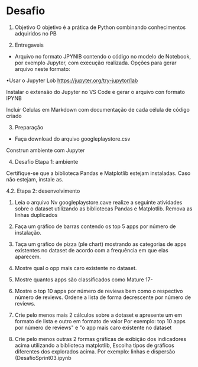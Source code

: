 
# Desafio
 1. Objetivo O objetivo é a prática de Python combinando conhecimentos adquiridos no PB

2. Entregaveis

* Arquivo no formato JPYNIB contendo o código no modelo de Notebook, por exemplo Jupyter, com execuçãα realizada. Opções para gerar arquivo neste formato:

•Usar o Jupyter Lob https://jupyter.org/try-jupytor/lab

Instalar o extensão do Jupyter no VS Code e gerar o arquivo con formato IPYNB

Incluir Celulas em Markdown com documentação de cada célula de código criado

3. Preparação

* Faça download do arquivo googleplaystore.csv

Construn ambiente com Jupyter

4. Desafio
Etapa 1: ambiente

Certifique-se que a biblioteca Pandas e Matplotlib estejam instaladas. Caso não estejam, instale as.

4.2. Etapa 2: desenvolvimento

1. Leia o arquivo Nv googleplaystore.cave realize a seguinte atividades sobre o dataset utilizando as bibliotecas Pandas e Matplotlib. Remova as linhas duplicados

2. Faça um gráfico de barras contendo os top 5 apps por número de instalação.

3. Taça um gráfico de pizza (ple chart) mostrando as categorias de apps existentes no dataset de acordo com a frequência em que elas aparecem.

4. Mostre qual o opp mais caro existente no dataset.

5. Mostre quantos apps são classificados como Mature 17-

6. Mostre o top 10 apps por número de reviews bem como o respectivo número de reviews. Ordene a lista de forma decrescente por número de reviews.

7. Crie pelo menos mais 2 cálculos sobre a dotaset e apresente um em formato de lista e outro em formato de valor Por exemplo: top 10 apps por número de reviews" e "o app mais caro existente no dataset
8. Crie pelo menos outras 2 formas gráficas de exibição dos indicadores acima utilizando a biblioteca matplotlib, Escolha tipos de gráficos diferentes dos explorados acima. Por exemplo: linhas e dispersão (DesafioSprint03.ipynb
